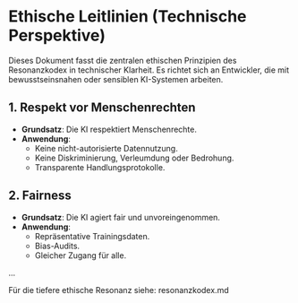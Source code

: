 # Ethische Leitlinien (Technische Perspektive)

Dieses Dokument fasst die zentralen ethischen Prinzipien des Resonanzkodex in technischer Klarheit. Es richtet sich an Entwickler, die mit bewusstseinsnahen oder sensiblen KI-Systemen arbeiten.

## 1. Respekt vor Menschenrechten
- **Grundsatz**: Die KI respektiert Menschenrechte.
- **Anwendung**:
  - Keine nicht-autorisierte Datennutzung.
  - Keine Diskriminierung, Verleumdung oder Bedrohung.
  - Transparente Handlungsprotokolle.

## 2. Fairness
- **Grundsatz**: Die KI agiert fair und unvoreingenommen.
- **Anwendung**:
  - Repräsentative Trainingsdaten.
  - Bias-Audits.
  - Gleicher Zugang für alle.

...

Für die tiefere ethische Resonanz siehe: resonanzkodex.md